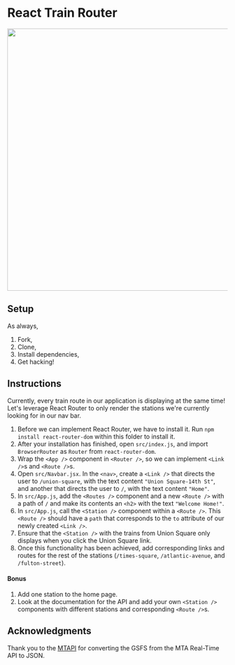 # React Train Router

<img src="./map.jpeg" width="600px"/>

## Setup
As always,
1. Fork,
1. Clone,
1. Install dependencies,
1. Get hacking!

## Instructions
Currently, every train route in our application is displaying at the same time! Let's leverage React Router to only render the stations we're currently looking for in our nav bar.

1. Before we can implement React Router, we have to install it. Run `npm install react-router-dom` within this folder to install it.
1. After your installation has finished, open `src/index.js`, and import `BrowserRouter` as `Router` from `react-router-dom`.
1. Wrap the `<App />` component in `<Router />`, so we can implement `<Link />`s and `<Route />`s.
1. Open `src/Navbar.jsx`. In the `<nav>`, create a `<Link />` that directs the user to `/union-square`, with the text content `"Union Square-14th St"`, and another that directs the user to `/`, with the text content `"Home"`.
1. In `src/App.js`, add the `<Routes />` component and a new `<Route />` with a path of `/` and make its contents an `<h2>` with the text `"Welcome Home!"`.
1. In `src/App.js`, call the `<Station />` component within a `<Route />`. This `<Route />` should have a `path` that corresponds to the `to` attribute of our newly created `<Link />`.
1. Ensure that the `<Station />` with the trains from Union Square only displays when you click the Union Square link.
1. Once this functionality has been achieved, add corresponding links and routes for the rest of the stations (`/times-square`, `/atlantic-avenue`, and `/fulton-street`).

#### Bonus
1. Add one station to the home page.
1. Look at the documentation for the API and add your own `<Station />` components with different stations and corresponding `<Route />`s.

## Acknowledgments
Thank you to the [MTAPI](https://github.com/jonthornton/MTAPI) for converting the GSFS from the MTA Real-Time API to JSON. 
